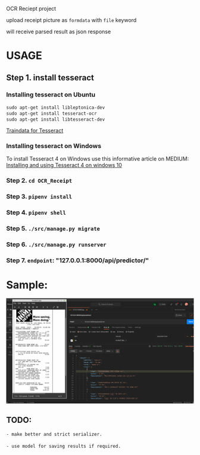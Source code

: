 OCR Reciept project


upload receipt picture as `formdata` with `file` keyword

will receive parsed result as json response

# USAGE


## Step 1. install tesseract

### Installing tesseract on Ubuntu

```sudo apt-get update
sudo apt-get install libleptonica-dev 
sudo apt-get install tesseract-ocr
sudo apt-get install libtesseract-dev
```
[Traindata for Tesseract](https://tesseract-ocr.github.io/tessdoc/Data-Files.html)


### Installing tesseract on Windows

To install Tesseract 4  on Windows use this informative article on MEDIUM:<br>
[Installing and using Tesseract 4 on windows 10](https://medium.com/quantrium-tech/installing-and-using-tesseract-4-on-windows-10-4f7930313f82)


### Step 2. ```cd OCR_Receipt```
   
### Step 3. ```pipenv install```

### Step 4. ```pipenv shell```

### Step 5. ```./src/manage.py migrate```

### Step 6. ```./src/manage.py runserver```

### Step 7. `endpoint`: "127.0.0.1:8000/api/predictor/"



# Sample:

![Sample](https://github.com/AliNajafi1998/OCR_Receipt/blob/master/sample.png)


## TODO:

    - make better and strict serializer.
    
    - use model for saving results if required.
